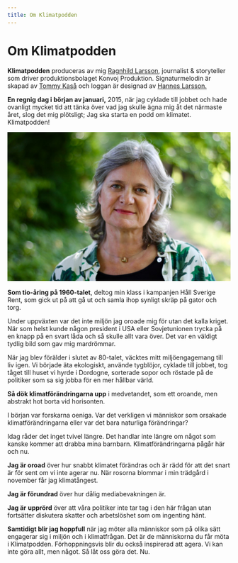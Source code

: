 ```yaml
---
title: Om Klimatpodden
---
```


# Om Klimatpodden

**Klimatpodden** produceras av mig [Ragnhild Larsson](https://twitter.com/ragnhildlarsson), journalist & storyteller som driver produktionsbolaget Konvoj Produktion.
Signaturmelodin är skapad av [Tommy Kaså](http://firstswede.com/index.html) och loggan är designad av [Hannes Larsson.](https://www.linkedin.com/profile/view?id=AAkAABM_DWgBjLtQAVsUT-jv5Z474NVgsER4wr8&authType=NAME_SEARCH&authToken=IP--&locale=en_US&trk=tyah&trkInfo=clickedVertical%3Amynetwork%2CclickedEntityId%3A322899304%2CauthType%3ANAME_SEARCH%2Cidx%3A1-3-3%2CtarId%3A1441343185379%2Ctas%3AHannes%20Larsson)

**En regnig dag i början av januari,** 2015, när jag cyklade till jobbet och hade ovanligt mycket tid att tänka över vad jag skulle ägna mig åt det närmaste året, slog det mig plötsligt; Jag ska starta en podd om klimatet. Klimatpodden!

![Ragnhild Larsson](/static/img/img_1277-1-1024x683.jpg)

**Som tio-åring på 1960-talet**, deltog min klass i kampanjen Håll Sverige Rent, som gick ut på att gå ut och samla ihop synligt skräp på gator och torg.

Under uppväxten var det inte miljön jag oroade mig för utan det kalla kriget. När som helst kunde någon president i USA eller Sovjetunionen trycka på en knapp på en svart låda och så skulle allt vara över. Det var en väldigt tydlig bild som gav mig mardrömmar.

När jag blev förälder i slutet av 80-talet, väcktes mitt miljöengagemang till liv igen. Vi började äta ekologiskt, använde tygblöjor, cyklade till jobbet, tog tåget till huset vi hyrde i Dordogne, sorterade sopor och röstade på de politiker som sa sig jobba för en mer hållbar värld.

**Så dök klimatförändringarna upp** i medvetandet, som ett oroande, men abstrakt hot borta vid horisonten.

I början var forskarna oeniga. Var det verkligen vi människor som orsakade klimatförändringarna eller var det bara naturliga förändringar?

Idag råder det inget tvivel längre. Det handlar inte längre om något som kanske kommer att drabba mina barnbarn. Klimatförändringarna pågår här och nu.

**Jag är oroad** över hur snabbt klimatet förändras och är rädd för att det snart är för sent om vi inte agerar nu. När rosorna blommar i min trädgård i november får jag klimatångest.

**Jag är förundrad** över hur dålig mediabevakningen är.

**Jag är** **upprörd** över att våra politiker inte tar tag i den här frågan utan fortsätter diskutera skatter och arbetslöshet som om ingenting hänt.

**Samtidigt blir jag hoppfull** när jag möter alla människor som på olika sätt engagerar sig i miljön och i klimatfrågan. Det är de människorna du får möta i Klimatpodden. Förhoppningsvis blir du också inspirerad att agera. Vi kan inte göra allt, men något. Så låt oss göra det. Nu.
